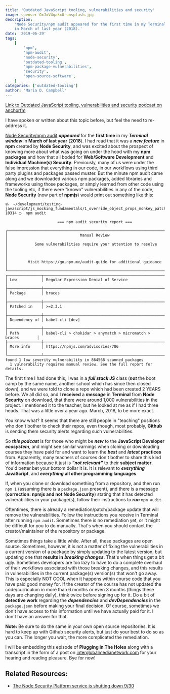 ```yaml
---
title: 'Outdated JavaScript tooling, vulnerabilities and security'
image: spenser-OxJxV4qakx0-unsplash.jpg
description:
    'Node Security/npm audit appeared for the first time in my Terminal window
    in March of last year (2018).'
date: '2019-06-29'
tags:
    [
        'npm',
        'npm-audit',
        'node-security',
        'outdated-tooling',
        'npm-package-vulnerabilities',
        'security',
        'open-source-software',
    ]
categories: ['outdated-tooling']
author: 'Maria D. Campbell'
---
```


[Link to Outdated JavaScript tooling, vulnerabilities and security podcast on anchorfm](https://anchor.fm/maria-campbell/episodes/Outdated-JavaScript-tooling--vulnerabilities-and-security-e4fsi9)

I have spoken or written about this topic before, but feel the need to
re-address it.

[Node Security/npm audit](https://blog.npmjs.org/post/175511531085/the-node-security-platform-service-is-shutting)
**_appeared_** for the **first time** in my **_Terminal window_** in **March of
last year** (**2018**). I had read that it was a **_new feature_** in **npm**
created by **Node Security**, and was excited about the prospect of knowing more
about what was going on under the hood with my **npm packages** and how that all
boded for **Web/Software Development** and **Individual Machine(s) Security**.
Previously, many of us were under the false impression that everything in our
code, in our workflows using third party plugins and packages passed muster. But
the minute npm audit came along and we downloaded various npm packages, added
libraries and frameworks using those packages, or simply learned from other code
using the tooling etc, if there were "known" vulnerabilities in any of the code,
**Node Security** (now part of **npmjs**) would print out something like this:

```shell
ॐ  ~/development/testing-javascript/js_mocking_fundamentals/1_override_object_props_monkey_patching_js:
10314 ◯  npm audit

                       === npm audit security report ===

┌──────────────────────────────────────────────────────────────────────────────┐
│                                Manual Review                                 │
│            Some vulnerabilities require your attention to resolve            │
│                                                                              │
│         Visit https://go.npm.me/audit-guide for additional guidance          │
└──────────────────────────────────────────────────────────────────────────────┘
┌───────────────┬──────────────────────────────────────────────────────────────┐
│ Low           │ Regular Expression Denial of Service                         │
├───────────────┼──────────────────────────────────────────────────────────────┤
│ Package       │ braces                                                       │
├───────────────┼──────────────────────────────────────────────────────────────┤
│ Patched in    │ >=2.3.1                                                      │
├───────────────┼──────────────────────────────────────────────────────────────┤
│ Dependency of │ babel-cli [dev]                                              │
├───────────────┼──────────────────────────────────────────────────────────────┤
│ Path          │ babel-cli > chokidar > anymatch > micromatch > braces        │
├───────────────┼──────────────────────────────────────────────────────────────┤
│ More info     │ https://npmjs.com/advisories/786                             │
└───────────────┴──────────────────────────────────────────────────────────────┘
found 1 low severity vulnerability in 864568 scanned packages
  1 vulnerability requires manual review. See the full report for details.
```

The first time I had done this, I was in a **_full stack JS_** class (**_not_**
the boot camp by the same name, another school which has since then closed
down), and we were told to clone a repo which had been created 2 YEARS before.
We all did so, and I **received** a **_message_** in **Terminal** from **Node
Security** on download, that there were around 1,000 vulnerabilities in the
project. I mentioned it to the teacher, but he looked at me as if I had three
heads. That was a little over a year ago. March, 2018, to be more exact.

You know what? It seems that there are still people in "teaching" positions who
don't bother to check their repos, even though, most probably, **Github** is
sending them security alerts regarding such vulnerabilities.

So **_this podcast_** is for those who might be **_new_** to the **JavaScript
Developer** **_ecosystem_**, and might see similar warnings when cloning or
downloading courses they have paid for and want to learn the **_best_** and
**_latest_** **practices** from. Apparently, many teachers of courses don't
bother to share this kind of information because it just is **_"not relevant"_**
to their **subject matter**. You'd better bet your bottom dollar it is. It is
relevant to **_everything_** **JavaScript**, and **_everything_** **all other
programming languages**.

If, when you clone or download something from a repository, and then run `npm i`
(assuming there is a `package.json` present), and there is a message
(**correction: npmjs and not Node Security**) stating that it has detected
vulnerabilities in your package(s), follow their instructions to **_run_**
`npm audit`.

Oftentimes, there is already a remediation/patch/package update that will remove
the vulnerabilities. Follow the instructions you receive in Terminal after
running `npm audit`. Sometimes there is no remediation yet, or it might be
difficult for you to do manually. That's when you should contact the
creator/maintainer of the repository or package.

Sometimes things take a little while. After all, these packages are open source.
Sometimes, however, it is not a matter of fixing the vulnerabilities in a
current version of a package by simply updating to the latest version, but
updating one that **results in** **_breaking changes_**. That's when things get
a bit ugly. Sometimes developers are too lazy to have to do a complete overhaul
of their workflows associated with those breaking changes, and this results in
vulnerabilities in the current package(s) version(s) that won't go away. This is
especially NOT COOL when it happens within course code that you have paid good
money for. If the creator of the course has not updated the code/curriculum in
more than 6 months or even 3 months (things these days are changing daily),
think twice before signing up for it. Do a bit of **detective work** regarding
the **_dependencies_** and **_devDependencies_** in the `package.json` before
making your final decision. Of course, sometimes we don't have access to this
information until we have actually paid for it. I don't have an answer for that.

**Note:** Be sure to do the same in your own open source repositories. It is
hard to keep up with Github security alerts, but just do your best to do so as
you can. The longer you wait, the more complicated the remediation.

I will be embedding this episode of **Plugging in The Holes** along with a
transcript in the form of a post on
[interglobalmedianetwork.com](https://www.interglobalmedianetwork.com) for your
hearing and reading pleasure. Bye for now!

## Related Resources:

-   [The Node Security Platform service is shutting down 9/30](https://blog.npmjs.org/post/175511531085/the-node-security-platform-service-is-shutting)
